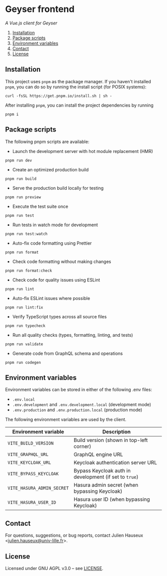 # Geyser frontend

_A Vue.js client for Geyser_

1. [Installation](#installation)
2. [Package scripts](#package-scripts)
3. [Environment variables](#environment-variables)
4. [Contact](#contact)
5. [License](#license)

## Installation

This project uses `pnpm` as the package manager. If you haven't installed `pnpm`, you can do so by running the install
script (for POSIX systems):

```shell
curl -fsSL https://get.pnpm.io/install.sh | sh -
```

After installing `pnpm`, you can install the project dependencies by running

```shell
pnpm i
```

## Package scripts

The following pnpm scripts are available:

- Launch the development server with hot module replacement (HMR)

```shell
pnpm run dev
```

- Create an optimized production build

```shell
pnpm run build
```

- Serve the production build locally for testing

```shell
pnpm run preview
```

- Execute the test suite once

```shell
pnpm run test
```

- Run tests in watch mode for development

```shell
pnpm run test:watch
```

- Auto-fix code formatting using Prettier

```shell
pnpm run format
```

- Check code formatting without making changes

```shell
pnpm run format:check
```

- Check code for quality issues using ESLint

```shell
pnpm run lint
```

- Auto-fix ESLint issues where possible

```shell
pnpm run lint:fix
```

- Verify TypeScript types across all source files

```shell
pnpm run typecheck
```

- Run all quality checks (types, formatting, linting, and tests)

```shell
pnpm run validate
```

- Generate code from GraphQL schema and operations

```shell
pnpm run codegen
```

## Environment variables

Environment variables can be stored in either of the following .env files:

- `.env.local`
- `.env.development` and `.env.development.local` (development mode)
- `.env.production` and `.env.production.local` (production mode)

The following environment variables are used by the client.

| Environment variable       | Description                                            |
| -------------------------- | ------------------------------------------------------ |
| `VITE_BUILD_VERSION`       | Build version (shown in top-left corner)               |
| `VITE_GRAPHQL_URL`         | GraphQL engine URL                                     |
| `VITE_KEYCLOAK_URL`        | Keycloak authentication server URL                     |
| `VITE_BYPASS_KEYCLOAK`     | Bypass Keycloak auth in development (if set to `true`) |
| `VITE_HASURA_ADMIN_SECRET` | Hasura admin secret (when bypassing Keycloak)          |
| `VITE_HASURA_USER_ID`      | Hasura user ID (when bypassing Keycloak)               |

## Contact

For questions, suggestions, or bug reports, contact Julien Hauseux <[julien.hauseux@univ-lille.fr](mailto:julien.hauseux@univ-lille.fr)>.

## License

Licensed under GNU AGPL v3.0 &ndash; see [LICENSE](LICENSE).
